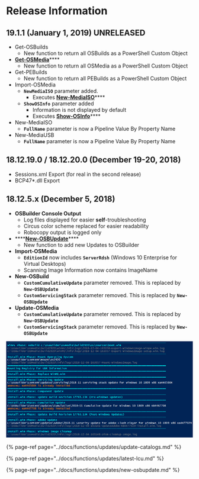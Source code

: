 # Release Information

## 19.1.1 \(January 1, 2019\) UNRELEASED

* Get-OSBuilds
  * New function to return all OSBuilds as a PowerShell Custom Object
* [**Get-OSMedia**](../docs/functions/osmedia/get-osmedia.md)\*\*\*\*
  * New function to return all OSMedia as a PowerShell Custom Object
* Get-PEBuilds
  * New function to return all PEBuilds as a PowerShell Custom Object
* Import-OSMedia
  * **`NewMediaISO`** parameter added.
    * Executes [**New-MediaISO**](../docs/functions/osbuilder/new-mediaiso.md)\*\*\*\*
  * **`ShowOSInfo`** parameter added
    * Information is not displayed by default
    * Executes [**Show-OSInfo**](../docs/functions/osbuilder/show-osinfo.md)\*\*\*\*
* New-MediaISO
  * **`FullName`** parameter is now a Pipeline Value By Property Name 
* New-MediaUSB
  * **`FullName`** parameter is now a Pipeline Value By Property Name

## 18.12.19.0 / 18.12.20.0 \(December 19-20, 2018\)

* Sessions.xml Export \(for real in the second release\)
* BCP47\*.dll Export

## 18.12.5.x \(December 5, 2018\)

* **OSBuilder Console Output**
  * Log files displayed for easier **self**-troubleshooting
  * Circus color scheme replaced for easier readability
  * Robocopy output is logged only
* \*\*\*\*[**New-OSBUpdate**](../docs/functions/updates/new-osbupdate.md)\*\*\*\*
  * New function to add new Updates to OSBuilder
* **Import-OSMedia**
  * **`EditionId`** now includes **`ServerRdsh`** \(Windows 10 Enterprise for Virtual Desktops\)
  * Scanning Image Information now contains ImageName
* **New-OSBuild**
  * **`CustomCumulativeUpdate`** parameter removed.  This is replaced by **`New-OSBUpdate`**
  * **`CustomServicingStack`** parameter removed.  This is replaced by **`New-OSBUpdate`**
* **Update-OSMedia**
  * **`CustomCumulativeUpdate`** parameter removed.  This is replaced by **`New-OSBUpdate`**
  * **`CustomServicingStack`** parameter removed.  This is replaced by **`New-OSBUpdate`**

![Updated Console Output](../../.gitbook/assets/2018-12-04_16-35-53.png)

{% page-ref page="../docs/functions/updates/update-catalogs.md" %}

{% page-ref page="../docs/functions/updates/latest-lcu.md" %}

{% page-ref page="../docs/functions/updates/new-osbupdate.md" %}



